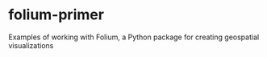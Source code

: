 # folium-primer
Examples of working with Folium, a Python package for creating geospatial visualizations

